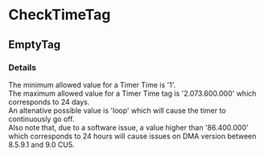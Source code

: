 ﻿---  
uid: Validator_7_1_2  
---

# CheckTimeTag

## EmptyTag

### Details

The minimum allowed value for a Timer Time is '1'.  
The maximum allowed value for a Timer Time tag is '2.073.600.000' which corresponds to 24 days.  
An altenative possible value is 'loop' which will cause the timer to continuously go off.  
Also note that, due to a software issue, a value higher than '86.400.000' which corresponds to 24 hours will cause issues on DMA version between 8.5.9.1 and 9.0 CU5.
